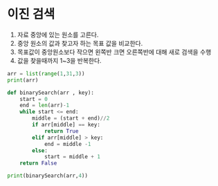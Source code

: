 # 이진 검색

1. 자료 중앙에 있는 원소를 고른다.
2.  중앙 원소의 값과 찾고자 하는 목표 값을 비교한다.
3. 목표값이 중앙원소보다 작으면 왼쪽반 크면 오른쪽반에 대해 새로 검색을 수행
4. 값을 찾을때까지 1~3을 반복한다.



```python
arr = list(range(1,31,3))
print(arr)

def binarySearch(arr , key):
    start = 0
    end = len(arr)-1
    while start <= end:
        middle = (start + end)//2
        if arr[middle] == key:
            return True
        elif arr[middle] > key:
            end = middle -1
        else:
            start = middle + 1
    return False

print(binarySearch(arr,4))

```



